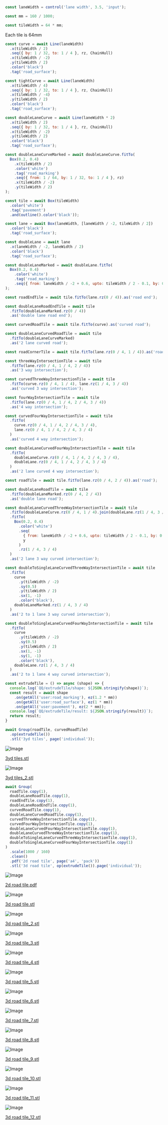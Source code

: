 ```JavaScript
const laneWidth = control('lane width', 3.5, 'input');
```

```JavaScript
const mm = 160 / 1000;
```

```JavaScript
const tileWidth = 64 * mm;
```

Each tile is 64mm

```JavaScript
const curve = await Line(laneWidth)
  .x(tileWidth / 2)
  .seq({ by: 1 / 32, to: 1 / 4 }, rz, ChainHull)
  .x(tileWidth / -2)
  .y(tileWidth / 2)
  .color('black')
  .tag('road_surface');
```

```JavaScript
const tightCurve = await Line(laneWidth)
  .x(tileWidth / 4)
  .seq({ by: 1 / 32, to: 1 / 4 }, rz, ChainHull)
  .x(tileWidth / -4)
  .y(tileWidth / 2)
  .color('black')
  .tag('road_surface');
```

```JavaScript
const doubleLaneCurve = await Line(laneWidth * 2)
  .x(tileWidth / 2)
  .seq({ by: 1 / 32, to: 1 / 4 }, rz, ChainHull)
  .x(tileWidth / -2)
  .y(tileWidth / 2)
  .color('black')
  .tag('road_surface');
```

```JavaScript
const doubleLaneCurveMarked = await doubleLaneCurve.fitTo(
  Box(0.2, 0.4)
    .x(tileWidth / 2)
    .color('white')
    .tag('road_marking')
    .seq({ from: 1 / 64, by: 1 / 32, to: 1 / 4 }, rz)
    .x(tileWidth / -2)
    .y(tileWidth / 2)
);
```

```JavaScript
const tile = await Box(tileWidth)
  .color('white')
  .tag('pavement')
  .and(outline().color('black'));
```

```JavaScript
const lane = await Box(laneWidth, [laneWidth / -2, tileWidth / 2])
  .color('black')
  .tag('road_surface');
```

```JavaScript
const doubleLane = await lane
  .x(laneWidth / -2, laneWidth / 2)
  .color('black')
  .tag('road_surface');
```

```JavaScript
const doubleLaneMarked = await doubleLane.fitTo(
  Box(0.2, 0.4)
    .color('white')
    .tag('road_marking')
    .seq({ from: laneWidth / -2 + 0.6, upto: tileWidth / 2 - 0.1, by: 0.8 }, y)
);
```

```JavaScript
const roadEndTile = await tile.fitTo(lane.rz(0 / 4)).as('road end');
```

```JavaScript
const doubleLaneRoadEndTile = await tile
  .fitTo(doubleLaneMarked.rz(0 / 4))
  .as('double lane road end');
```

```JavaScript
const curvedRoadTile = await tile.fitTo(curve).as('curved road');
```

```JavaScript
const doubleLaneCurvedRoadTile = await tile
  .fitTo(doubleLaneCurveMarked)
  .as('2 lane curved road');
```

```JavaScript
const roadCornerTile = await tile.fitTo(lane.rz(0 / 4, 1 / 4)).as('road corner');
```

```JavaScript
const threeWayIntersectionTile = await tile
  .fitTo(lane.rz(0 / 4, 1 / 4, 2 / 4))
  .as('3 way intersection');
```

```JavaScript
const curvedThreeWayIntersectionTile = await tile
  .fitTo(curve.rz(0 / 4, 1 / 4), lane.rz(1 / 4, 3 / 4))
  .as('curved 3 way intersection');
```

```JavaScript
const fourWayIntersectionTile = await tile
  .fitTo(lane.rz(0 / 4, 1 / 4, 2 / 4, 3 / 4))
  .as('4 way intersection');
```

```JavaScript
const curvedFourWayIntersectionTile = await tile
  .fitTo(
    curve.rz(0 / 4, 1 / 4, 2 / 4, 3 / 4),
    lane.rz(0 / 4, 1 / 4, 2 / 4, 3 / 4)
  )
  .as('curved 4 way intersection');
```

```JavaScript
const doubleLaneCurvedFourWayIntersectionTile = await tile
  .fitTo(
    doubleLaneCurve.rz(0 / 4, 1 / 4, 2 / 4, 3 / 4),
    doubleLane.rz(0 / 4, 1 / 4, 2 / 4, 3 / 4)
  )
  .as('2 lane curved 4 way intersection');
```

```JavaScript
const roadTile = await tile.fitTo(lane.rz(0 / 4, 2 / 4)).as('road');
```

```JavaScript
const doubleLaneRoadTile = await tile
  .fitTo(doubleLaneMarked.rz(0 / 4, 2 / 4))
  .as('double lane road');
```

```JavaScript
const doubleLaneCurvedThreeWayIntersectionTile = await tile
  .fitTo(doubleLaneCurve.rz(0 / 4, 1 / 4).join(doubleLane.rz(1 / 4, 3 / 4)))
  .fitTo(
    Box(0.2, 0.4)
      .color('white')
      .seq(
        { from: laneWidth / -2 + 0.6, upto: tileWidth / 2 - 0.1, by: 0.8 },
        y
      )
      .rz(1 / 4, 3 / 4)
  )
  .as('2 lane 3 way curved intersection');
```

```JavaScript
const doubleToSingleLaneCurvedThreeWayIntersectionTile = await tile
  .fitTo(
    curve
      .y(tileWidth / -2)
      .sy(0.5)
      .y(tileWidth / 2)
      .sx(1, -1)
      .color('black'),
    doubleLaneMarked.rz(1 / 4, 3 / 4)
  )
  .as('2 to 1 lane 3 way curved intersection');
```

```JavaScript
const doubleToSingleLaneCurvedFourWayIntersectionTile = await tile
  .fitTo(
    curve
      .y(tileWidth / -2)
      .sy(0.5)
      .y(tileWidth / 2)
      .sx(1, -1)
      .sy(1, -1)
      .color('black'),
    doubleLane.rz(1 / 4, 3 / 4)
  )
  .as('2 to 1 lane 4 way curved intersection');
```

```JavaScript
const extrudeTile = () => async (shape) => {
  console.log(`QQ/extrudeTile/shape: ${JSON.stringify(shape)}`);
  const result = await shape
    .on(getAll('user:road_marking'), ez(1.2 * mm))
    .on(getAll('user:road_surface'), ez(1 * mm))
    .on(getAll('user:pavement'), ez(2 * mm));
  console.log(`QQ/extrudeTile/result: ${JSON.stringify(result)}`);
  return result;
}
```

```JavaScript
await Group(roadTile, curvedRoadTile)
  .op(extrudeTile())
  .stl('3yd tiles', page('individual'));
```

![Image](road.md.$2_3yd_tiles.png)

[3yd tiles.stl](road.3yd%20tiles.stl)

![Image](road.md.$2_3yd_tiles.png)

[3yd tiles_2.stl](road.3yd%20tiles_2.stl)

```JavaScript
await Group(
  roadTile.copy(1),
  doubleLaneRoadTile.copy(1),
  roadEndTile.copy(1),
  doubleLaneRoadEndTile.copy(1),
  curvedRoadTile.copy(1),
  doubleLaneCurvedRoadTile.copy(1),
  curvedThreeWayIntersectionTile.copy(1),
  curvedFourWayIntersectionTile.copy(1),
  doubleLaneCurvedFourWayIntersectionTile.copy(1),
  doubleLaneCurvedThreeWayIntersectionTile.copy(1),
  doubleToSingleLaneCurvedThreeWayIntersectionTile.copy(1),
  doubleToSingleLaneCurvedFourWayIntersectionTile.copy(1)
)
  .scale(1000 / 160)
  .clean()
  .pdf('2d road tile', page('a4', 'pack'))
  .stl('3d road tile', op(extrudeTile()).page('individual'));
```

![Image](road.md.$3_2d_road_tile.png)

[2d road tile.pdf](road.2d%20road%20tile.pdf)

![Image](road.md.$3_3d_road_tile.png)

[3d road tile.stl](road.3d%20road%20tile.stl)

![Image](road.md.$3_3d_road_tile.png)

[3d road tile_2.stl](road.3d%20road%20tile_2.stl)

![Image](road.md.$3_3d_road_tile.png)

[3d road tile_3.stl](road.3d%20road%20tile_3.stl)

![Image](road.md.$3_3d_road_tile.png)

[3d road tile_4.stl](road.3d%20road%20tile_4.stl)

![Image](road.md.$3_3d_road_tile.png)

[3d road tile_5.stl](road.3d%20road%20tile_5.stl)

![Image](road.md.$3_3d_road_tile.png)

[3d road tile_6.stl](road.3d%20road%20tile_6.stl)

![Image](road.md.$3_3d_road_tile.png)

[3d road tile_7.stl](road.3d%20road%20tile_7.stl)

![Image](road.md.$3_3d_road_tile.png)

[3d road tile_8.stl](road.3d%20road%20tile_8.stl)

![Image](road.md.$3_3d_road_tile.png)

[3d road tile_9.stl](road.3d%20road%20tile_9.stl)

![Image](road.md.$3_3d_road_tile.png)

[3d road tile_10.stl](road.3d%20road%20tile_10.stl)

![Image](road.md.$3_3d_road_tile.png)

[3d road tile_11.stl](road.3d%20road%20tile_11.stl)

![Image](road.md.$3_3d_road_tile.png)

[3d road tile_12.stl](road.3d%20road%20tile_12.stl)
